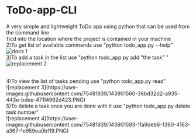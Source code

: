 # ToDo-app-CLI
A very simple and lightweight ToDo app using python that can be  used from the command line
<br>
1)cd into the location where the project is contained in your machine
<br>
2)To get list of available commands use "python todo_app.py --help"
<br>
![docs 1](https://user-images.githubusercontent.com/75481939/143843375-5a8c6b9f-7efa-405e-95ba-94b2ef2275d2.PNG)
<br>
3)To add a task in the list use "python todo_app.py add "the task" "
<br>
![replacement 2](https://user-images.githubusercontent.com/75481939/143901520-a7c200e2-cf58-492b-86aa-f9c5cac4ba31.PNG)

<br>
4)To view the list of tasks pending use "python todo_app.py read"
<br>
![replacement 3](https://user-images.githubusercontent.com/75481939/143901560-36bd32d2-a935-443e-bdee-471f4962d423.PNG)

<br>
5)To delete a task once you are done with it use "python todo_app.py delete task number"
<br>
![replacement 4](https://user-images.githubusercontent.com/75481939/143901593-1fa9deb6-1390-4163-a367-1e959ea0bf19.PNG)

